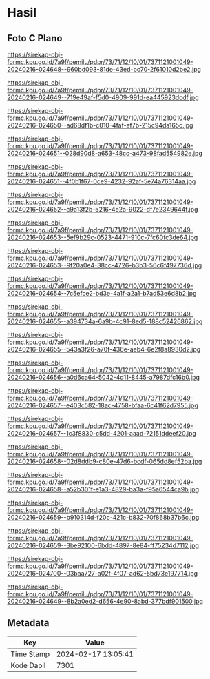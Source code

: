 # Hasil

## Foto C Plano

https://sirekap-obj-formc.kpu.go.id/7a9f/pemilu/pdpr/73/71/12/10/01/7371121001049-20240216-024648--960bd093-81de-43ed-bc70-2f61010d2be2.jpg

https://sirekap-obj-formc.kpu.go.id/7a9f/pemilu/pdpr/73/71/12/10/01/7371121001049-20240216-024649--719e49af-f5d0-4909-991d-ea445923dcdf.jpg

https://sirekap-obj-formc.kpu.go.id/7a9f/pemilu/pdpr/73/71/12/10/01/7371121001049-20240216-024650--ad68df1b-c010-4faf-af7b-215c94da165c.jpg

https://sirekap-obj-formc.kpu.go.id/7a9f/pemilu/pdpr/73/71/12/10/01/7371121001049-20240216-024651--028d90d8-a653-48cc-a473-98fad554982e.jpg

https://sirekap-obj-formc.kpu.go.id/7a9f/pemilu/pdpr/73/71/12/10/01/7371121001049-20240216-024651--4f0b1f67-0ce9-4232-92af-5e74a76314aa.jpg

https://sirekap-obj-formc.kpu.go.id/7a9f/pemilu/pdpr/73/71/12/10/01/7371121001049-20240216-024652--c9a13f2b-5216-4e2a-9022-df7e2349644f.jpg

https://sirekap-obj-formc.kpu.go.id/7a9f/pemilu/pdpr/73/71/12/10/01/7371121001049-20240216-024653--5ef9b29c-0523-4471-910c-7fc60fc3de64.jpg

https://sirekap-obj-formc.kpu.go.id/7a9f/pemilu/pdpr/73/71/12/10/01/7371121001049-20240216-024653--9f20a0e4-38cc-4726-b3b3-56c6f497736d.jpg

https://sirekap-obj-formc.kpu.go.id/7a9f/pemilu/pdpr/73/71/12/10/01/7371121001049-20240216-024654--7c5efce2-bd3e-4a1f-a2a1-b7ad53e6d8b2.jpg

https://sirekap-obj-formc.kpu.go.id/7a9f/pemilu/pdpr/73/71/12/10/01/7371121001049-20240216-024655--a394734a-6a9b-4c91-8ed5-188c52426862.jpg

https://sirekap-obj-formc.kpu.go.id/7a9f/pemilu/pdpr/73/71/12/10/01/7371121001049-20240216-024655--543a3f26-a70f-436e-aeb4-6e2f8a8930d2.jpg

https://sirekap-obj-formc.kpu.go.id/7a9f/pemilu/pdpr/73/71/12/10/01/7371121001049-20240216-024656--a0d6ca64-5042-4d11-8445-a7987dfc16b0.jpg

https://sirekap-obj-formc.kpu.go.id/7a9f/pemilu/pdpr/73/71/12/10/01/7371121001049-20240216-024657--e403c582-18ac-4758-bfaa-6c41f62d7955.jpg

https://sirekap-obj-formc.kpu.go.id/7a9f/pemilu/pdpr/73/71/12/10/01/7371121001049-20240216-024657--1c3f8830-c5dd-4201-aaad-72151ddeef20.jpg

https://sirekap-obj-formc.kpu.go.id/7a9f/pemilu/pdpr/73/71/12/10/01/7371121001049-20240216-024658--02d8ddb9-c80e-47d6-bcdf-065dd8ef52ba.jpg

https://sirekap-obj-formc.kpu.go.id/7a9f/pemilu/pdpr/73/71/12/10/01/7371121001049-20240216-024658--a52b301f-e1a3-4829-ba3a-f95a6544ca9b.jpg

https://sirekap-obj-formc.kpu.go.id/7a9f/pemilu/pdpr/73/71/12/10/01/7371121001049-20240216-024659--b910314d-f20c-421c-b832-70f868b37b6c.jpg

https://sirekap-obj-formc.kpu.go.id/7a9f/pemilu/pdpr/73/71/12/10/01/7371121001049-20240216-024659--3be92100-6bdd-4897-8e84-ff75234d7112.jpg

https://sirekap-obj-formc.kpu.go.id/7a9f/pemilu/pdpr/73/71/12/10/01/7371121001049-20240216-024700--03baa727-a02f-4f07-ad62-5bd73e197714.jpg

https://sirekap-obj-formc.kpu.go.id/7a9f/pemilu/pdpr/73/71/12/10/01/7371121001049-20240216-024649--8b2a0ed2-d656-4e90-8abd-377bdf901500.jpg


## Metadata

| Key        | Value               |
| ---------- | ------------------- |
| Time Stamp | 2024-02-17 13:05:41 |
| Kode Dapil | 7301                |



